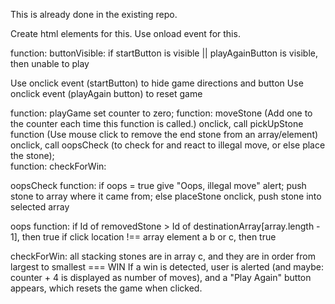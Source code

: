<!-- Set up object cosisting of arrays a, b, and c.  The arrays will "hold" the stacking stones. -->
This is already done in the existing repo.

<!-- Show title, directions for game play, and a start button upon loading.   -->
Create html elements for this.  Use onload event for this.

<!-- User cannot click anywhere else if the Start or Play Again button is visible. -->
function: buttonVisible:
    if startButton is visible || playAgainButton is visible, then unable to play

<!-- When start button or playAgain button is clicked, directions and buttons disappear, and game is functional. -->
Use onclick event (startButton) to hide game directions and button
Use onclick event (playAgain button) to reset game 

<!-- create a function "playGame" that allows user to play the game IF buttons are not present; embed game-playing functions within. -->
function: playGame
set counter to zero;
function: moveStone (Add one to the counter each time this function is called.)
    onclick, call pickUpStone function (Use mouse click to remove the end stone from an array/element)
    onclick, call oopsCheck (to check for and react to illegal move, or else place the stone);       
    function: checkForWin:
  
<!-- If user clicks to place a stone in a location that is not allowed, give an "Oops" alert, and return the stone to where it originated.-->
oopsCheck function: 
    if oops = true
        give "Oops, illegal move" alert;
        push stone to array where it came from;
    else placeStone 
        <!-- (Use mouse click to place the stone from pickUpStone function into a new array/element.) -->
        onclick, push stone into selected array

oops function:
    <!-- NOT allowed:
        placement next to a smaller stone;
        somewhere other than one of the colored area of an array's element
    the ONLY locations allowed:
        Must be placed within the colored area of an array's element;
        Alone or next to a larger stone  -->
    if Id of removedStone > Id of destinationArray[array.length - 1], then true
    if click location !== array element a b or c, then true



checkForWin:
    all stacking stones are in array c, and they are in order from largest to smallest === WIN
    If a win is detected, user is alerted (and maybe: counter + 4 is displayed as number of moves), and a "Play Again" button appears, which resets the game when clicked.


